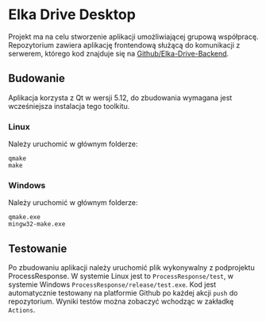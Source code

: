 # Elka Drive Desktop
Projekt ma na celu stworzenie aplikacji umożliwiającej grupową współpracę.
Repozytorium zawiera aplikację frontendową służącą do komunikacji z serwerem, którego kod znajduje się na [Github/Elka-Drive-Backend](https://github.com/breader124/Elka-Drive-Backend).

## Budowanie
Aplikacja korzysta z Qt w wersji 5.12, do zbudowania wymagana jest wcześniejsza instalacja tego toolkitu.

### Linux
Należy uruchomić w głównym folderze:
```
qmake
make
```
### Windows
Należy uruchomić w głównym folderze:
```
qmake.exe
mingw32-make.exe
```

## Testowanie
Po zbudowaniu aplikacji należy uruchomić plik wykonywalny z podprojektu ProcessResponse.
W systemie Linux jest to `ProcessResponse/test`, w systemie Windows `ProcessResponse/release/test.exe`.
Kod jest automatycznie testowany na platformie Github po każdej akcji `push` do repozytorium.
Wyniki testów można zobaczyć wchodząc w zakładkę `Actions`.

